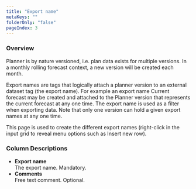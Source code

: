 ```yaml
---
title: "Export name"
metaKeys: ""
folderOnly: "false"
pageIndex: 3
---
```

### Overview

Planner is by nature versioned, i.e. plan data exists for multiple versions. In a monthly rolling forecast context, a new version will be created each month.

Export names are tags that logically attach a planner version to an external dataset tag (the export name). For example an export name Current forecast may be created and attached to the Planner version that represents the current forecast at any one time. The export name is used as a filter when exporting data. Note that only one version can hold a given export names at any one time.

This page is used to create the different export names (right-click in the input grid to reveal menu options such as Insert new row).

### Column Descriptions

- **Export name**<br/>
The export name. Mandatory.
- **Comments**<br/>
Free text comment. Optional.
